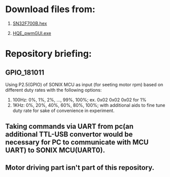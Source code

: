 # Download files from:
1. [SN32F700B.hex](https://github.com/ywcheng8526/tool_pc/blob/master/GPIO_181011/obj/SN32F700B.hex)

2. [HQE_pwmGUI.exe](https://github.com/ywcheng8526/tool_pc/blob/master/GUI_beta_181011/WindowsFormsApplication1/bin/Debug/HQE_pwmGUI.exe)

# Repository briefing:
## GPIO_181011

Using P2.5(GPIO) of SONIX MCU as input (for seeting motor rpm) based on different duty rates with the following options:

1. 100Hz: 0%, 1%, 2%, ..., 99%, 100%; ex. 0x02 0x02 0x02 for 1%
2. 1KHz: 0%, 20%, 40%, 60%, 80%, 100%; with additional aids to fine tune duty rate for sake of convenience in experiment. 

## Taking commands via UART from pc(an additional TTL-USB convertor would be necessary for PC to communicate with MCU UART) to SONIX MCU(UART0). 
## Motor driving part isn't part of this repository. 
